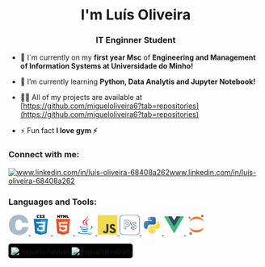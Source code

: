 <h1 align="center">I'm Luís Oliveira</h1>
<h3 align="center">IT Enginner Student</h3>

- 🔭 I´m currently on my **first year Msc** of **Engineering and Management of Information Systems at Universidade do Minho!**

- 🌱 I’m currently learning **Python, Data Analytis and Jupyter Notebook!**

- 👨‍💻 All of my projects are available at [https://github.com/migueloliveira6?tab=repositories](https://github.com/migueloliveira6?tab=repositories)

- ⚡ Fun fact **I love gym ⚡**

<h3 align="left">Connect with me:</h3>
<p align="left">
<a href="https://linkedin.com/in/luís-oliveira-68408a262" target="blank"><img align="center" src="https://raw.githubusercontent.com/rahuldkjain/github-profile-readme-generator/master/src/images/icons/Social/linked-in-alt.svg" alt="www.linkedin.com/in/luís-oliveira-68408a262www.linkedin.com/in/luís-oliveira-68408a262" height="30" width="40" /></a>
</p>

<h3 align="left">Languages and Tools:</h3>
<p align="left">
  <a href="https://www.cprogramming.com/" target="_blank" rel="noreferrer">
    <img src="https://raw.githubusercontent.com/devicons/devicon/master/icons/c/c-original.svg" alt="c" width="40" height="40"/>
  </a>
  <a href="https://www.w3schools.com/css/" target="_blank" rel="noreferrer">
    <img src="https://raw.githubusercontent.com/devicons/devicon/master/icons/css3/css3-original-wordmark.svg" alt="css3" width="40" height="40"/>
  </a>
  <a href="https://www.w3.org/html/" target="_blank" rel="noreferrer">
    <img src="https://raw.githubusercontent.com/devicons/devicon/master/icons/html5/html5-original-wordmark.svg" alt="html5" width="40" height="40"/>
  </a>
  <a href="https://www.java.com" target="_blank" rel="noreferrer">
    <img src="https://raw.githubusercontent.com/devicons/devicon/master/icons/java/java-original.svg" alt="java" width="40" height="40"/>
  </a>
  <a href="https://developer.mozilla.org/en-US/docs/Web/JavaScript" target="_blank" rel="noreferrer">
    <img src="https://raw.githubusercontent.com/devicons/devicon/master/icons/javascript/javascript-original.svg" alt="javascript" width="40" height="40"/>
  </a>
  <a href="https://www.photoshop.com/en" target="_blank" rel="noreferrer">
    <img src="https://raw.githubusercontent.com/devicons/devicon/master/icons/photoshop/photoshop-line.svg" alt="photoshop" width="40" height="40"/>
  </a>
  <a href="https://www.python.org" target="_blank" rel="noreferrer">
    <img src="https://raw.githubusercontent.com/devicons/devicon/master/icons/python/python-original.svg" alt="python" width="40" height="40"/>
  </a>
  <a href="https://vuejs.org/" target="_blank" rel="noreferrer">
    <img src="https://raw.githubusercontent.com/devicons/devicon/master/icons/vuejs/vuejs-original.svg" alt="vuejs" width="40" height="40"/>
  </a>
  <a href="https://jupyter.org/" target="_blank" rel="noreferrer">
    <img src="https://raw.githubusercontent.com/devicons/devicon/master/icons/jupyter/jupyter-original.svg" alt="jupyter" width="40" height="40"/>
  </a>
</p>

<div style="background-color: black; padding: 5px; display: inline-block; border-radius: 5px;">
    <img align="center" src="https://github-readme-stats.vercel.app/api?username=migueloliveira6&show_icons=true&locale=en&theme=dark" alt="migueloliveira6" />
    <img align="center" src="https://github-readme-stats.vercel.app/api/top-langs?username=migueloliveira6&show_icons=true&locale=en&layout=compact&theme=dark" alt="migueloliveira6" 
</div>
